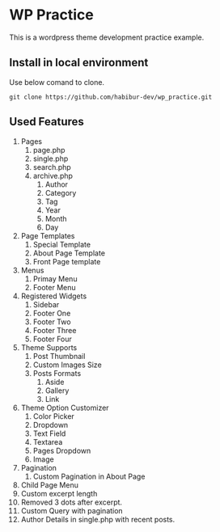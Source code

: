 <!-- Heading -->
# WP Practice

This is a wordpress theme development practice example.

## Install in local environment

Use below comand to clone.
```
git clone https://github.com/habibur-dev/wp_practice.git
```

## Used Features


1. Pages
   1. page.php
   2. single.php
   3. search.php
   4. archive.php
      1. Author
      2. Category
      3. Tag
      4. Year
      5. Month
      6. Day
2. Page Templates
   1. Special Template
   2. About Page Template
   3. Front Page template
3. Menus
   1. Primay Menu
   2. Footer Menu
4. Registered Widgets
   1. Sidebar
   2. Footer One
   3. Footer Two
   4. Footer Three
   5. Footer Four
5. Theme Supports
   1. Post Thumbnail
   2. Custom Images Size
   3. Posts Formats
      1. Aside
      2. Gallery
      3. Link
6. Theme Option Customizer
   1. Color Picker
   2. Dropdown
   3. Text Field
   4. Textarea
   5. Pages Dropdown
   6. Image
7. Pagination
   1. Custom Pagination in About Page
8. Child Page Menu
9. Custom excerpt length
10. Removed 3 dots after excerpt.
11. Custom Query with pagination
12. Author Details in single.php with recent posts.
   